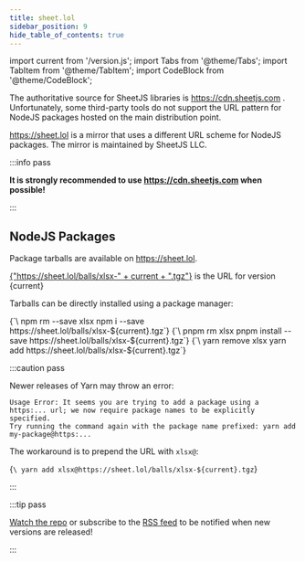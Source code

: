 ```yaml
---
title: sheet.lol
sidebar_position: 9
hide_table_of_contents: true
---
```


import current from '/version.js';
import Tabs from '@theme/Tabs';
import TabItem from '@theme/TabItem';
import CodeBlock from '@theme/CodeBlock';

The authoritative source for SheetJS libraries is https://cdn.sheetjs.com .
Unfortunately, some third-party tools do not support the URL pattern for NodeJS
packages hosted on the main distribution point.

https://sheet.lol is a mirror that uses a different URL scheme for NodeJS
packages. The mirror is maintained by SheetJS LLC.

:::info pass

**It is strongly recommended to use https://cdn.sheetjs.com when possible!**

:::

## NodeJS Packages

Package tarballs are available on https://sheet.lol.

<p><a href={"https://sheet.lol/balls/xlsx-" + current + ".tgz"}>{"https://sheet.lol/balls/xlsx-" + current + ".tgz"}</a> is the URL for version {current}</p>

Tarballs can be directly installed using a package manager:

<Tabs groupId="pm">
  <TabItem value="npm" label="npm">
<CodeBlock language="bash">{`\
npm rm --save xlsx
npm i --save https://sheet.lol/balls/xlsx-${current}.tgz`}
</CodeBlock>
  </TabItem>
  <TabItem value="pnpm" label="pnpm">
<CodeBlock language="bash">{`\
pnpm rm xlsx
pnpm install --save https://sheet.lol/balls/xlsx-${current}.tgz`}
</CodeBlock>
  </TabItem>
  <TabItem value="yarn" label="Yarn" default>
<CodeBlock language="bash">{`\
yarn remove xlsx
yarn add https://sheet.lol/balls/xlsx-${current}.tgz`}
</CodeBlock>

:::caution pass

Newer releases of Yarn may throw an error:

```
Usage Error: It seems you are trying to add a package using a https:... url; we now require package names to be explicitly specified.
Try running the command again with the package name prefixed: yarn add my-package@https:...
```

The workaround is to prepend the URL with `xlsx@`:

<CodeBlock language="bash">{`\
yarn add xlsx@https://sheet.lol/balls/xlsx-${current}.tgz`}
</CodeBlock>

:::

  </TabItem>
</Tabs>

:::tip pass

[Watch the repo](https://git.sheetjs.com/SheetJS/sheetjs) or subscribe to the
[RSS feed](https://git.sheetjs.com/sheetjs/sheetjs/tags.rss) to be notified when
new versions are released!

:::
